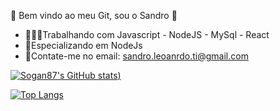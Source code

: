 🎍 Bem vindo ao meu Git, sou o Sandro 🎍

- 👨🏾‍💻Trabalhando com Javascript - NodeJS - MySql - React
- 📖Especializando em NodeJs
- 📧Contate-me no email: sandro.leoanrdo.ti@gmail.com

[![Sogan87's GitHub stats](https://github-readme-stats.vercel.app/api?username=Sogan87&repo=github-readme-stats&show_icons=true&theme=tokyonight&count_private=true))](https://github.com/Sogan87/github-readme-stats)

[![Top Langs](https://github-readme-stats.vercel.app/api/top-langs/?username=Sogan87)](https://github.com/Sogan87/github-readme-stats)

